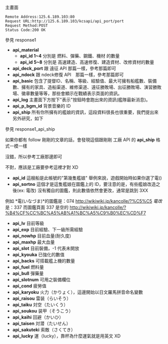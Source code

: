 
主畫面

```
Remote Address:125.6.189.103:80
Request URL:http://125.6.189.103/kcsapi/api_port/port
Request Method:POST
Status Code:200 OK
```

參見 response1


- **api_material**
  - **api_id 1~4** 分別是 燃料、彈藥、鋼鐵、機材 的數量
  - **api_id 5~8** 分別是 高速建造、高速修復、建造資材、改修資材的數量
- **api_deck_port** 跟 遠征 API 那篇一樣，參考那篇即可
- **api_ndock** 跟 ndeck修復 API　那篇一樣，參考那篇即可
- **api_basic** 包含了提督ID、名稱、等級、經驗值、最大可擁有船艦數、裝備數、擁有的家具、造船渠道、維修渠道、遠征勝敗場、出征勝敗場、演習勝敗場、徽章數量等等，那些會顯示在戰績表示頁面的資訊。
- **api_log** 主畫面下方按下"表示"按鈕時會跑出來的資訊(艦隊最新消息)。
- **api_p_bgm_id** 背景音樂的 ID
- **api_ship** 所有你所擁有的艦娘的資訊，這段資料很長也很重要，我們提出來另外研究，如下


參見 response1_api_ship


如果你都有 follow 剛剛的文章的話，會發現這個跟剛剛 工廠 API 的 **api_ship** 格式一模一樣

沒錯，所以參考工廠那邊即可

不對，應該是工廠要參考這裡才對 XD


- **api_id** 這艘船是此帳號的"第幾隻艦娘"
舉例來說，遊戲開始時如果你選了電()
- **api_sortno** 這個才是這隻艦娘在圖鑑上的 ID，要注意的是，有些艦娘改造之後(ex: 電改) 沒有獨自的圖鑑，則此數值依然會更改，通常是跳到 3XX

例如
*電(いなづま)*的圖鑑是：074
http://wikiwiki.jp/kancolle/?%C5%C5
*電改*是：337
而圖鑑頁面 337 是空的
http://wikiwiki.jp/kancolle/?%B4%CF%CC%BC%A5%AB%A1%BC%A5%C9%B0%EC%CD%F7

- **api_lv** 目前等級
- **api_exp** 目前經驗、下一級所需經驗
- **api_nowhp** 目前血量(耐久度)
- **api_maxhp** 最大血量
- **api_slot** 目前裝備，-1 代表未開放
- **api_kyouka** 已強化的數值
- **api_backs** 可搭載艦上機的數量
- **api_fuel** 燃料量
- **api_bull** 彈藥量
- **api_slotnum** 可用之裝備欄位
- **api_cond** 疲勞值
- **api_karyoku** 火力（かりょく），這邊開始以日文羅馬拼音命名變數
- **api_raisou** 雷装（らいそう）
- **api_taiku** 対空（たいくう）
- **api_soukou** 装甲（そうこう）
- **api_kaihi** 回避（かいひ）
- **api_taisen** 対潜（たいせん）
- **api_sakuteki** 索敵（さくてき）
- **api_lucky** 運（lucky），靠杯為什麼運氣就是用英文 XD





